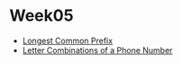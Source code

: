# Week05

- [Longest Common Prefix](https://leetcode.com/problems/longest-common-prefix/)
- [Letter Combinations of a Phone Number](https://leetcode.com/problems/letter-combinations-of-a-phone-number/)

